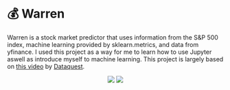 # 💰 Warren

Warren is a stock market predictor that uses information from the S&P 500 index, machine learning provided by sklearn.metrics, and data from yfinance. I used this project as a way for me to learn how to use Jupyter aswell as introduce myself to machine learning. This project is largely based on [this video](https://youtu.be/1O_BenficgE?si=xwUR8OASjX8lsxPZ) by [Dataquest](https://www.youtube.com/@Dataquestio).

<p align="center">
<img src="https://i.postimg.cc/hvgW3PnQ/image.png" />
<img src="https://i.postimg.cc/05H0fXCP/image.png" />
</p> 
